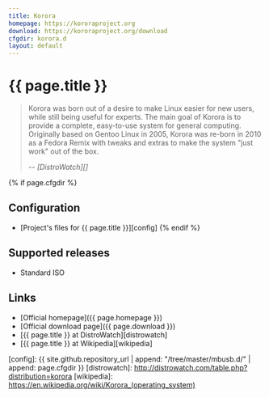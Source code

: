 ```yaml
---
title: Korora
homepage: https://kororaproject.org
download: https://kororaproject.org/download
cfgdir: korora.d
layout: default
---
```


# {{ page.title }}

> Korora was born out of a desire to make Linux easier for new users, while
> still being useful for experts. The main goal of Korora is to provide a
> complete, easy-to-use system for general computing. Originally based on Gentoo
> Linux in 2005, Korora was re-born in 2010 as a Fedora Remix with tweaks and
> extras to make the system "just work" out of the box.
>
> -- <cite markdown="1">[DistroWatch][]</cite>


{% if page.cfgdir %}
## Configuration

- [Project's files for {{ page.title }}][config]
{% endif %}


## Supported releases

- Standard ISO


## Links

- [Official homepage]({{ page.homepage }})
- [Official download page]({{ page.download }})
- [{{ page.title }} at DistroWatch][distrowatch]
- [{{ page.title }} at Wikipedia][wikipedia]


[config]: {{ site.github.repository_url | append: "/tree/master/mbusb.d/" | append: page.cfgdir }}
[distrowatch]: http://distrowatch.com/table.php?distribution=korora
[wikipedia]: https://en.wikipedia.org/wiki/Korora_(operating_system)
